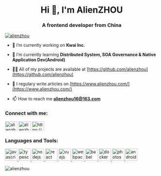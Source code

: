 <h1 align="center">Hi 👋, I'm AlienZHOU</h1>
<h3 align="center">A frontend developer from China</h3>

<p align="left"> <a href="https://github.com/ryo-ma/github-profile-trophy"><img
            src="https://github-profile-trophy.vercel.app/?username=alienzhou" alt="alienzhou" /></a> </p>

- 🔭 I’m currently working on **Kwai Inc.**

- 🌱 I’m currently learning **Distributed System, SOA Governance & Native Application Dev(Android)**

- 👨‍💻 All of my projects are available at [https://github.com/alienzhou](https://github.com/alienzhou)

- 📝 I regulary write articles on [https://www.alienzhou.com/](https://www.alienzhou.com/)

- 📫 How to reach me **alienzhou16@163.com**

<p align="left">
<h3 align="left">Connect with me:</h3>
<a href="https://codepen.io/alienzhou" target="blank"><img align="center"
        src="https://cdn.jsdelivr.net/npm/simple-icons@3.0.1/icons/codepen.svg" alt="alienzhou" height="30"
        width="40" /></a>
<a href="https://medium.com/alienzhou" target="blank"><img align="center"
        src="https://cdn.jsdelivr.net/npm/simple-icons@3.0.1/icons/medium.svg" alt="alienzhou" height="30"
        width="40" /></a>
<a href="/https://alienzhou.com/rss.xml" target="blank"><img align="center"
        src="https://cdn.jsdelivr.net/npm/simple-icons@3.0.1/icons/rss.svg" alt="https://alienzhou.com/rss.xml"
        height="30" width="40" /></a>
</p>

<h3 align="left">Languages and Tools:</h3>
<p align="left">
    <a href="https://developer.mozilla.org/en-US/docs/Web/JavaScript" target="_blank"> <img
            src="https://devicons.github.io/devicon/devicon.git/icons/javascript/javascript-original.svg"
            alt="javascript" width="40" height="40" /> </a>
    <a href="https://www.typescriptlang.org/" target="_blank"> <img
            src="https://devicons.github.io/devicon/devicon.git/icons/typescript/typescript-original.svg"
            alt="typescript" width="40" height="40" /> </a>
    <a href="https://nodejs.org" target="_blank"> <img
            src="https://devicons.github.io/devicon/devicon.git/icons/nodejs/nodejs-original-wordmark.svg" alt="nodejs"
            width="40" height="40" /> </a>
    <a href="https://reactjs.org/" target="_blank"> <img
            src="https://devicons.github.io/devicon/devicon.git/icons/react/react-original-wordmark.svg" alt="react"
            width="40" height="40" /> </a>
    <a href="https://vuejs.org/" target="_blank"> <img
            src="https://devicons.github.io/devicon/devicon.git/icons/vuejs/vuejs-original-wordmark.svg" alt="vuejs"
            width="40" height="40" /> </a>
    <a href="https://webpack.js.org" target="_blank"> <img
            src="https://devicons.github.io/devicon/devicon.git/icons/webpack/webpack-original.svg" alt="webpack"
            width="40" height="40" /> </a>
    <a href="https://babeljs.io/" target="_blank"> <img
            src="https://www.vectorlogo.zone/logos/babeljs/babeljs-icon.svg"
            alt="babel" width="40" height="40" /> </a>
    <a href="https://www.docker.com/" target="_blank"> <img
            src="https://devicons.github.io/devicon/devicon.git/icons/docker/docker-original-wordmark.svg" alt="docker"
            width="40" height="40" /> </a>
    <a href="https://www.photoshop.com/en" target="_blank"> <img
            src="https://devicons.github.io/devicon/devicon.git/icons/photoshop/photoshop-plain.svg" alt="photoshop"
            width="40" height="40" /> </a>
    <a href="https://developer.android.com" target="_blank"> <img
            src="https://devicons.github.io/devicon/devicon.git/icons/android/android-original-wordmark.svg"
            alt="android" width="40" height="40" /> </a> </p>

<p><img align="left" src="https://github-readme-stats.vercel.app/api/top-langs/?username=alienzhou&layout=compact"
        alt="alienzhou" /></p>

<!--<p>&nbsp;<img align="center" src="https://github-readme-stats.vercel.app/api?username=alienzhou&show_icons=true" alt="alienzhou" /></p>-->

